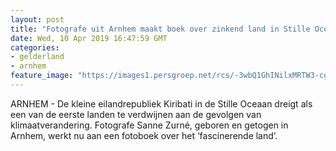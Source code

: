 ```yaml
---
layout: post
title: "Fotografe uit Arnhem maakt boek over zinkend land in Stille Oceaan: ‘Bewoners lijken niet te beseffen wat ze overkomt’"
date: Wed, 10 Apr 2019 16:47:59 GMT
categories: 
- gelderland 
- arnhem 
feature_image: "https://images1.persgroep.net/rcs/-3wbQ1GhINilxMRTW3-cgCPubvA/diocontent/142416806/_fitwidth/400/?appId=21791a8992982cd8da851550a453bd7f&quality=0.7"
---
```


ARNHEM - De kleine eilandrepubliek Kiribati in de Stille Oceaan dreigt als een van de eerste landen te verdwijnen aan de gevolgen van klimaatverandering. Fotografe Sanne Zurné, geboren en getogen in Arnhem, werkt nu aan een fotoboek over het ‘fascinerende land’.

